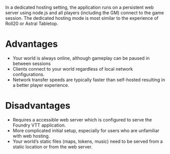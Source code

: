 ---
---
In a dedicated hosting setting, the application runs on a persistent web server using node.js and all players (including the GM) connect to the game session. The dedicated hosting mode is most similar to the experience of Roll20 or Astral Tabletop.

# Advantages
- Your world is always online, although gameplay can be paused in between sessions
- Clients connect to your world regardless of local network configurations.
- Network transfer speeds are typically faster than self-hosted resulting in a better player experience.

# Disadvantages
- Requires a accessible web server which is configured to serve the Foundry VTT application.
- More complicated initial setup, especially for users who are unfamiliar with web hosting.
- Your world’s static files (maps, tokens, music) need to be served from a static location or from the web server.
